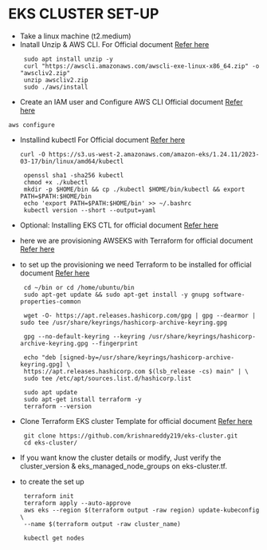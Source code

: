 # EKS CLUSTER SET-UP 
  * Take a linux machine (t2.medium)
  * Inatall Unzip & AWS CLI. For Official document [Refer here](https://docs.aws.amazon.com/cli/latest/userguide/getting-started-install.html)
    ```
     sudo apt install unzip -y
     curl "https://awscli.amazonaws.com/awscli-exe-linux-x86_64.zip" -o "awscliv2.zip"
     unzip awscliv2.zip
     sudo ./aws/install
    ```
  * Create an IAM user and Configure AWS CLI Official document [Refer here](https://sst.dev/chapters/create-an-iam-user.html)
  ```
  aws configure
  ```
  * Installind kubectl For Official document [Refer here](https://docs.aws.amazon.com/eks/latest/userguide/install-kubectl.html)
    ```
    curl -O https://s3.us-west-2.amazonaws.com/amazon-eks/1.24.11/2023-03-17/bin/linux/amd64/kubectl

     openssl sha1 -sha256 kubectl
     chmod +x ./kubectl
     mkdir -p $HOME/bin && cp ./kubectl $HOME/bin/kubectl && export PATH=$PATH:$HOME/bin
     echo 'export PATH=$PATH:$HOME/bin' >> ~/.bashrc
     kubectl version --short --output=yaml
    ```  
  * Optional: Installing EKS CTL for official document [Refer here](https://docs.aws.amazon.com/eks/latest/userguide/eksctl.html)

  * here we are provisioning AWSEKS with Terraform for official document [Refer here](https://developer.hashicorp.com/terraform/tutorials/kubernetes/eks)  
  * to set up the provisioning we need Terraform to be installed for official document [Refer here](https://developer.hashicorp.com/terraform/tutorials/aws-get-started/install-cli)
    ```
     cd ~/bin or cd /home/ubuntu/bin 
     sudo apt-get update && sudo apt-get install -y gnupg software-properties-common
    
     wget -O- https://apt.releases.hashicorp.com/gpg | gpg --dearmor | sudo tee /usr/share/keyrings/hashicorp-archive-keyring.gpg
    
     gpg --no-default-keyring --keyring /usr/share/keyrings/hashicorp-archive-keyring.gpg --fingerprint
    
     echo "deb [signed-by=/usr/share/keyrings/hashicorp-archive-keyring.gpg] \
     https://apt.releases.hashicorp.com $(lsb_release -cs) main" | \
     sudo tee /etc/apt/sources.list.d/hashicorp.list
    
     sudo apt update
     sudo apt-get install terraform -y
     terraform --version

    ```
  * Clone Terraform EKS cluster Template for official document [Refer here](https://developer.hashicorp.com/terraform/tutorials/kubernetes/eks)
    ```
     git clone https://github.com/krishnareddy219/eks-cluster.git
     cd eks-cluster/
    ```
  * If you want know the cluster details or modify, Just verify the cluster_version &    eks_managed_node_groups on eks-cluster.tf.
  * to create the set up 
    ```
     terraform init
     terraform apply --auto-approve
     aws eks --region $(terraform output -raw region) update-kubeconfig \
     --name $(terraform output -raw cluster_name)

     kubectl get nodes
    ```